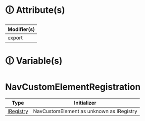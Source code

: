 # &#128712; Attribute(s)

| Modifier(s)                            |
|----------------------------------------|
| export |

# &#128712; Variable(s)

# NavCustomElementRegistration

| Type                        | Initializer                       |
|-----------------------------|-----------------------------------|
| [IRegistry](https://hamedfathi.gitbook.io/aurelia-2-doc-api/kernel/interface/di/iregistry) | NavCustomElement as unknown as IRegistry |